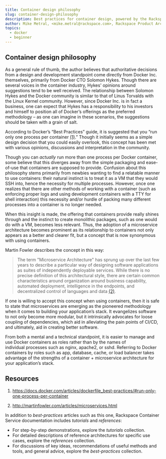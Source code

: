 ```yaml
---
title: Container design philosophy
slug: container-design-philosophy
description: Best practices for container design, powered by the Rackspace Container Service
author: Mike Metral, <mike.metral@rackspace.com>, Rackspace Product Architect
topics:
  - docker
  - beginner
---
```


## Container design philosophy

As a general rule of thumb, the author believes that authoritative
decisions from a design and development standpoint come directly from
Docker Inc. themselves, primarily from Docker CTO Solomon Hykes. Though there
are several voices in the container industry, Hykes' opinions around
suggestions tend to be well received. The relationship between Solomon Hykes
and the Docker community is similar to that of Linus Torvalds with the
Linux Kernel community. However, since Docker Inc. is in fact a business,
one can expect that Hykes has a responsibility to his investors and
himself to position all of Docker’s offerings as the preferred
methodology – as one can imagine in these scenarios, the suggestions
should be taken with a grain of salt.

According to Docker’s “Best Practices” guide, it is suggested that you
“run only one process per container [(1)](#resources).” Though it initially seems as a
simple design decision that you could easily overlook, this concept has
been met with various opinions,
discussions and interpretation in the community.

Though you can
*actually* run more than one process per Docker container, some believe
that this diverges away from the simple packaging and ease-of-use that
containers are supposed to provide. Confusion about this philosophy stems
primarily from newbies wanting to find a relatable manner to use
containers: their natural instinct is to treat it as a VM that they
would SSH into, hence the necessity for multiple processes. However,
once one realizes that there are other methods of working with a
container (such as enforcing proper logs and using development containers with
a TTY for shell interaction) this necessity and/or hurdle of
packing many different processes into a container is no longer needed.

When this insight is made, the offering that containers provide really
shines through and the instinct to create monolithic packages, such as
one would do with a VM, becomes less relevant. Thus, the adoption of a
microservice architecture becomes prominent as its relationship to
containers not only appears as a better and clearer fit, but a concept
that is now synonymous with using containers.

Martin Fowler describes the concept in this way:

> The term "Microservice Architecture" has sprung up over the last few
> years to describe a particular way of designing software applications
> as suites of independently deployable services. While there is no
> precise definition of this architectural style, there are certain
> common characteristics around organization around business capability,
> automated deployment, intelligence in the endpoints, and decentralized
> control of languages and data [(2)](#resources).

If one is willing to accept this concept when using containers, then
it is safe to state that microservices are emerging as the pioneered
methodology when it comes to building your application’s stack. It
evangelizes software to not only become more modular, but it
intrinsically advocates for loose coupling of dependencies, which aid
in alleviating the pain points of CI/CD, and ultimately, aid in
creating better software.

From both a mental and a technical
standpoint, it is easier to manage and use Docker containers as
roles rather than by the names of  
individual processes such as nginx, apache2, or sshd.
Referring to Docker containers by roles such as
app, database, cache, or load balancer
takes advantage of the strengths of a container + microservice
architecture for your application’s stack.

<a name="resources"></a>
## Resources

1. <https://docs.docker.com/articles/dockerfile_best-practices/#run-only-one-process-per-container>

2. <http://martinfowler.com/articles/microservices.html>

In addition to *best-practices* articles such as this one,
Rackspace Container Service documentation includes *tutorials* and *references*:

* For step-by-step demonstrations, explore the *tutorials* collection.
* For detailed descriptions of reference architectures for specific use cases,
  explore the *references* collection.
* For discussions of key ideas, recommendations of useful methods and tools, and
  general advice, explore the *best-practices* collection.
